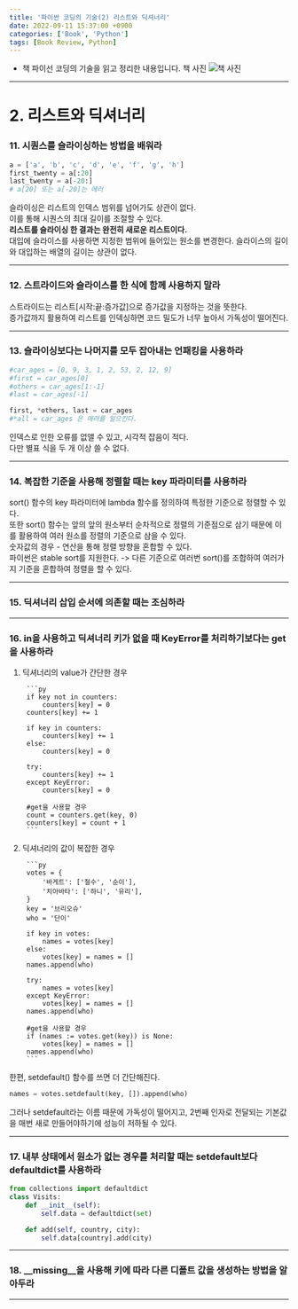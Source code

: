```yaml
---
title: '파이썬 코딩의 기술(2) 리스트와 딕셔너리'
date: 2022-09-11 15:37:00 +0900
categories: ['Book', 'Python']
tags: [Book Review, Python]
---
```


- 책 파이선 코딩의 기술을 읽고 정리한 내용입니다.
책 사진
![책 사진](../assets/img/book_cover)

---

# 2. 리스트와 딕셔너리
### 11. 시퀀스를 슬라이싱하는 방법을 배워라
```py
a = ['a', 'b', 'c', 'd', 'e', 'f', 'g', 'h']
first_twenty = a[:20]
last_twenty = a[-20:]
# a[20] 또는 a[-20]는 에러
```
슬라이싱은 리스트의 인덱스 범위를 넘어가도 상관이 없다.  
이를 통해 시퀀스의 최대 길이를 조절할 수 있다.  
**리스트를 슬라이싱 한 결과는 완전히 새로운 리스트이다.**  
대입에 슬라이스를 사용하면 지정한 범위에 들어있는 원소를 변경한다. 슬라이스의 길이와 대입하는 배열의 길이는 상관이 없다.

---

### 12. 스트라이드와 슬라이스를 한 식에 함께 사용하지 말라
스트라이드는 리스트[시작:끝:증가값]으로 증가값을 지정하는 것을 뜻한다.  
증가값까지 활용하여 리스트를 인덱싱하면 코드 밀도가 너무 높아서 가독성이 떨어진다.

---

### 13. 슬라이싱보다는 나머지를 모두 잡아내는 언패킹을 사용하라
```py
#car_ages = [0, 9, 3, 1, 2, 53, 2, 12, 9]
#first = car_ages[0]
#others = car_ages[1:-1]
#last = car_ages[-1]

first, *others, last = car_ages
#*all = car_ages 은 에러를 일으킨다.
```
인덱스로 인한 오류를 없앨 수 있고, 시각적 잡음이 적다.  
다만 별표 식을 두 개 이상 쓸 수 없다.

---
### 14. 복잡한 기준을 사용해 정렬할 때는 key 파라미터를 사용하라
sort() 함수의 key 파라미터에 lambda 함수를 정의하여 특정한 기준으로 정렬할 수 있다.  
또한 sort() 함수는 앞의 앞의 원소부터 순차적으로 정렬의 기준점으로 삼기 때문에 이를 활용하여 여러 원소를 정렬의 기준으로 삼을 수 있다.  
숫자값의 경우 - 연산을 통해 정렬 방향을 혼합할 수 있다.  
파이썬은 stable sort를 지원한다. -> 다른 기준으로 여러번 sort()를 조합하여 여러가지 기준을 혼합하여 정렬을 할 수 있다.

---

### 15. 딕셔너리 삽입 순서에 의존할 때는 조심하라

---

### 16. in을 사용하고 딕셔너리 키가 없을 때 KeyError를 처리하기보다는 get을 사용하라
1. 딕셔너리의 value가 간단한 경우

        ```py
        if key not in counters:
            counters[key] = 0
        counters[key] += 1

        if key in counters:
            counters[key] += 1
        else:
            counters[key] = 0

        try:
            counters[key] += 1
        except KeyError:
            counters[key] = 0

        #get을 사용할 경우
        count = counters.get(key, 0)
        counters[key] = count + 1
        ```

2. 딕셔너리의 값이 복잡한 경우

        ```py
        votes = {
            '바게트': ['철수', '순이'],
            '치아바타': ['하니', '유리'],
        }
        key = '브리오슈'
        who = '단이'

        if key in votes:
            names = votes[key]
        else:
            votes[key] = names = []
        names.append(who)

        try:
            names = votes[key]
        except KeyError:
            votes[key] = names = []
        names.append(who)

        #get을 사용할 경우
        if (names := votes.get(key)) is None:
            votes[key] = names = []
        names.append(who)
        ```


한편, setdefault() 함수를 쓰면 더 간단해진다. 
```py
names = votes.setdefault(key, []).append(who)
```
그러나 setdefault라는 이름 때문에 가독성이 떨어지고, 2번째 인자로 전달되는 기본값을 매번 새로 만들어야하기에 성능이 저하될 수 있다. 

---

### 17. 내부 상태에서 원소가 없는 경우를 처리할 때는 setdefault보다 defaultdict를 사용하라
```py
from collections import defaultdict
class Visits:
    def __init__(self):
        self.data = defaultdict(set)

    def add(self, country, city):
        self.data[country].add(city)
```

---

### 18. __missing__을 사용해 키에 따라 다른 디폴트 값을 생성하는 방법을 알아두라

---